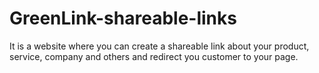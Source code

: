 # GreenLink-shareable-links
It is a website where you can create a shareable link about your product, service, company and others and redirect you customer to your page.
